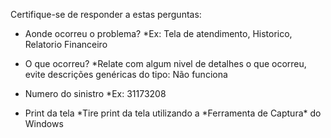 Certifique-se de responder a estas perguntas:

- Aonde ocorreu o problema?
*Ex: Tela de atendimento, Historico, Relatorio Financeiro

- O que ocorreu?
*Relate com algum nivel de detalhes o que ocorreu, evite descrições genéricas do tipo: Não funciona

- Numero do sinistro
*Ex: 31173208

- Print da tela
*Tire print da tela utilizando a \*Ferramenta de Captura\* do Windows
